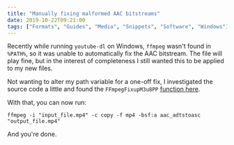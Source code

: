 ```yaml
---
title: "Manually fixing malformed AAC bitstreams"
date: 2019-10-22T09:21:00
tags: ["Formats", "Guides", "Media", "Snippets", "Software", "Windows"]
---
```


Recently while running `youtube-dl` on Windows, `ffmpeg` wasn't found in `%PATH%`, so it was unable to automatically fix the AAC bitstream. The file will play fine, but in the interest of completeness I still wanted this to be applied to my new files.

Not wanting to alter my path variable for a one-off fix, I investigated the source code a little and found the `FFmpegFixupM3u8PP` [function here](https://github.com/ytdl-org/youtube-dl/blob/3089bc748c0fe72a0361bce3f5e2fbab25175236/youtube_dl/postprocessor/ffmpeg.py#L577).

With that, you can now run:
```
ffmpeg -i "input_file.mp4" -c copy -f mp4 -bsf:a aac_adtstoasc "output_file.mp4"
```

And you're done.